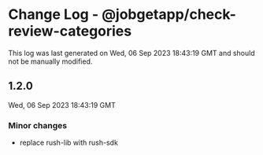 # Change Log - @jobgetapp/check-review-categories

This log was last generated on Wed, 06 Sep 2023 18:43:19 GMT and should not be manually modified.

## 1.2.0
Wed, 06 Sep 2023 18:43:19 GMT

### Minor changes

- replace rush-lib with rush-sdk

